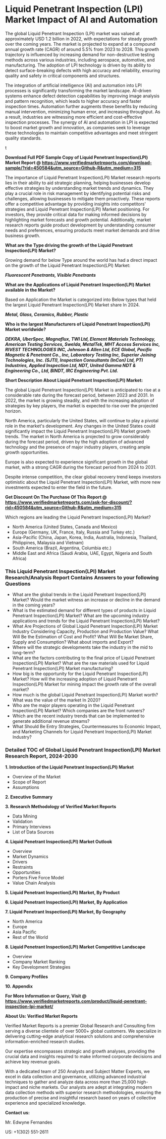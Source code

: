 <meta name="title" content="Global Liquid Penetrant Inspection (LPI) Market Impact of AI and Automation"><meta name="description" content="The global Liquid Penetrant Inspection (LPI) market was valued at approximately USD 1.2 billion in 2022, with expectations for steady growth over the coming years. The"><meta name="title" content="Liquid Penetrant Inspection (LPI) Market Size, Share, Scope, Trends, Growth, Opportunities, Analysis, Forecast"><h1>Liquid Penetrant Inspection (LPI) Market Impact of AI and Automation</h1><p>The global Liquid Penetrant Inspection (LPI) market was valued at approximately USD 1.2 billion in 2022, with expectations for steady growth over the coming years. The market is projected to expand at a compound annual growth rate (CAGR) of around 5.5% from 2023 to 2028. This growth trajectory is influenced by increasing demand for non-destructive testing methods across various industries, including aerospace, automotive, and manufacturing. The adoption of LPI technology is driven by its ability to detect surface-breaking defects with high accuracy and reliability, ensuring quality and safety in critical components and structures.</p><p>The integration of artificial intelligence (AI) and automation into LPI processes is significantly transforming the market landscape. AI-driven systems enhance defect detection capabilities by improving image analysis and pattern recognition, which leads to higher accuracy and faster inspection times. Automation further augments these benefits by reducing manual intervention, minimizing human error, and increasing throughput. As a result, industries are witnessing more efficient and cost-effective inspection processes. The synergy of AI and automation in LPI is expected to boost market growth and innovation, as companies seek to leverage these technologies to maintain competitive advantages and meet stringent quality standards.</p>t</p><p id="" class=""><strong>Download Full PDF Sample Copy of Liquid Penetrant Inspection(LPI) Market Report @ <a href="https://www.verifiedmarketreports.com/download-sample/?rid=450584&utm_source=Github-R&utm_medium=315" target="_blank">https://www.verifiedmarketreports.com/download-sample/?rid=450584&utm_source=Github-R&utm_medium=315</a></strong></p><p>The importance of&nbsp;Liquid Penetrant Inspection(LPI) Market research reports lies in their ability to aid strategic planning, helping businesses develop effective strategies by understanding market trends and dynamics. They play a crucial role in risk management by identifying potential risks and challenges, allowing businesses to mitigate them proactively. These reports offer a competitive advantage by providing insights into competitors' strategies and Liquid Penetrant Inspection(LPI) Market positioning. For investors, they provide critical data for making informed decisions by highlighting market forecasts and growth potential. Additionally, market research reports guide product development by understanding consumer needs and preferences, ensuring products meet market demands and drive business growth.</p><p><strong>What are the&nbsp;Type driving the growth of the Liquid Penetrant Inspection(LPI) Market?</strong></p><p id="" class="">Growing demand for below Type around the world has had a direct impact on the growth of the Liquid Penetrant Inspection(LPI) Market:</p><em><strong>Fluorescent Penetrants, Visible Penetrants</strong></em></p><strong>What are the&nbsp;Applications&nbsp;of Liquid Penetrant Inspection(LPI) Market available in the Market?</strong></p><p id="" class="">Based on Application the Market is categorized into Below types that held the largest Liquid Penetrant Inspection(LPI) Market share In 2024.</p><em><strong>Metal, Glass, Ceramics, Rubber, Plastic</strong></em></p><strong>Who is the largest Manufacturers of Liquid Penetrant Inspection(LPI) Market worldwide?</strong></p><p><em><strong>DEKRA, UberSpec, Magnaflux, TWI Ltd, Element Materials Technology, American Testing Services, Swelda, MetalTek, MHT Access Services Inc, RIVEST TECHNOLOGIES INC, Johnson & Allen Ltd, ECE Global, Pacific Magnetic & Penetrant Co., Inc, Laboratory Testing Inc, Superior Joining Technologies, Inc. (SJTI), Inspection Consultants (InCon) Ltd, PTI Industries, Applied Inspection Ltd, NDT, United Gamma NDT & Engineering Co., Ltd, BINDT, IRC Engineering Pvt. Ltd.</strong></em></p><p id="" class=""><strong>Short Description About Liquid Penetrant Inspection(LPI) Market:</strong></p><p>The global Liquid Penetrant Inspection(LPI) Market is anticipated to rise at a considerable rate during the forecast period, between 2023 and 2031. In 2022, the market is growing steadily, and with the increasing adoption of strategies by key players, the market is expected to rise over the projected horizon.</p><p>North America, particularly the United States, will continue to play a pivotal role in the market's development. Any changes in the United States could significantly impact the Liquid Penetrant Inspection(LPI) Market growth trends. The market in North America is projected to grow considerably during the forecast period, driven by the high adoption of advanced technology and the presence of major industry players, creating ample growth opportunities.</p><p>Europe is also expected to experience significant growth in the global market, with a strong CAGR during the forecast period from 2024 to 2031.</p><p>Despite intense competition, the clear global recovery trend keeps investors optimistic about the Liquid Penetrant Inspection(LPI) Market, with more new investments expected to enter the field in the future.</p><p id="" class=""><strong>Get Discount On The Purchase Of This Report @ <a href="https://www.verifiedmarketreports.com/ask-for-discount/?rid=450584&utm_source=Github-R&utm_medium=315" target="_blank">https://www.verifiedmarketreports.com/ask-for-discount/?rid=450584&utm_source=Github-R&utm_medium=315</a></strong></p>Which regions are leading the Liquid Penetrant Inspection(LPI) Market?</p><ul><li>North America (United States, Canada and Mexico)</li><li>Europe (Germany, UK, France, Italy, Russia and Turkey etc.)</li><li>Asia-Pacific (China, Japan, Korea, India, Australia, Indonesia, Thailand, Philippines, Malaysia and Vietnam)</li><li>South America (Brazil, Argentina, Columbia etc.)</li><li>Middle East and Africa (Saudi Arabia, UAE, Egypt, Nigeria and South Africa)</li></ul><h3 id="" class="">This Liquid Penetrant Inspection(LPI) Market Research/Analysis Report Contains Answers to your following Questions</h3><ul><li>What are the global trends in the Liquid Penetrant Inspection(LPI) Market? Would the market witness an increase or decline in the demand in the coming years?</li><li>What is the estimated demand for different types of products in Liquid Penetrant Inspection(LPI) Market? What are the upcoming industry applications and trends for the Liquid Penetrant Inspection(LPI) Market?</li><li>What Are Projections of Global Liquid Penetrant Inspection(LPI) Market Industry Considering Capacity, Production and Production Value? What Will Be the Estimation of Cost and Profit? What Will Be Market Share, Supply and Consumption? What about imports and Export?</li><li>Where will the strategic developments take the industry in the mid to long-term?</li><li>What are the factors contributing to the final price of Liquid Penetrant Inspection(LPI) Market? What are the raw materials used for Liquid Penetrant Inspection(LPI) Market manufacturing?</li><li>How big is the opportunity for the Liquid Penetrant Inspection(LPI) Market? How will the increasing adoption of Liquid Penetrant Inspection(LPI) Market for mining impact the growth rate of the overall market?</li><li>How much is the global Liquid Penetrant Inspection(LPI) Market worth? What was the value of the market In 2020?</li><li>Who are the major players operating in the Liquid Penetrant Inspection(LPI) Market? Which companies are the front runners?</li><li>Which are the recent industry trends that can be implemented to generate additional revenue streams?</li><li>What Should Be Entry Strategies, Countermeasures to Economic Impact, and Marketing Channels for Liquid Penetrant Inspection(LPI) Market Industry?</li></ul><h3 id="" class="">Detailed TOC of Global Liquid Penetrant Inspection(LPI) Market Research Report, 2024-2030</h3><p id="" class=""><strong>1. Introduction of the Liquid Penetrant Inspection(LPI) Market</strong></p><ul><li>Overview of the Market</li><li>Scope of Report</li><li>Assumptions</li></ul><p id="" class=""><strong>2. Executive Summary</strong></p><p id="" class=""><strong>3. Research Methodology of Verified Market Reports</strong></p><ul><li>Data Mining</li><li>Validation</li><li>Primary Interviews</li><li>List of Data Sources</li></ul><p id="" class=""><strong>4. Liquid Penetrant Inspection(LPI) Market Outlook</strong></p><ul><li>Overview</li><li>Market Dynamics</li><li>Drivers</li><li>Restraints</li><li>Opportunities</li><li>Porters Five Force Model</li><li>Value Chain Analysis</li></ul><p id="" class=""><strong>5. Liquid Penetrant Inspection(LPI) Market, By Product</strong></p><p id="" class=""><strong>6. Liquid Penetrant Inspection(LPI) Market, By Application</strong></p><p id="" class=""><strong>7. Liquid Penetrant Inspection(LPI) Market, By Geography</strong></p><ul><li>North America</li><li>Europe</li><li>Asia Pacific</li><li>Rest of the World</li></ul><p id="" class=""><strong>8. Liquid Penetrant Inspection(LPI) Market Competitive Landscape</strong></p><ul><li>Overview</li><li>Company Market Ranking</li><li>Key Development Strategies</li></ul><p id="" class=""><strong>9. Company Profiles</strong></p><p id="" class=""><strong>10. Appendix</strong></p><p id="" class=""><strong>For More Information or Query, Visit @ <a href="https://www.verifiedmarketreports.com/product/liquid-penetrant-inspection-lpi-market/" target="_blank">https://www.verifiedmarketreports.com/product/liquid-penetrant-inspection-lpi-market/</a></strong></p><p id="" class=""><strong>About Us: Verified Market Reports</strong></p><p id="" class="">Verified Market Reports is a premier Global Research and Consulting firm serving a diverse clientele of over 5000+ global customers. We specialize in delivering cutting-edge analytical research solutions and comprehensive information-enriched research studies.</p><p id="" class="">Our expertise encompasses strategic and growth analyses, providing the crucial data and insights required to make informed corporate decisions and achieve key revenue goals.</p><p id="" class="">With a dedicated team of 250 Analysts and Subject Matter Experts, we excel in data collection and governance, utilizing advanced industrial techniques to gather and analyze data across more than 25,000 high-impact and niche markets. Our analysts are adept at integrating modern data collection methods with superior research methodologies, ensuring the production of precise and insightful research based on years of collective experience and specialized knowledge.</p><p id="" class=""><strong>Contact us:</strong></p><p id="" class="">Mr. Edwyne Fernandes</p><p id="" class="">US: +1(302) 551-2611</p>